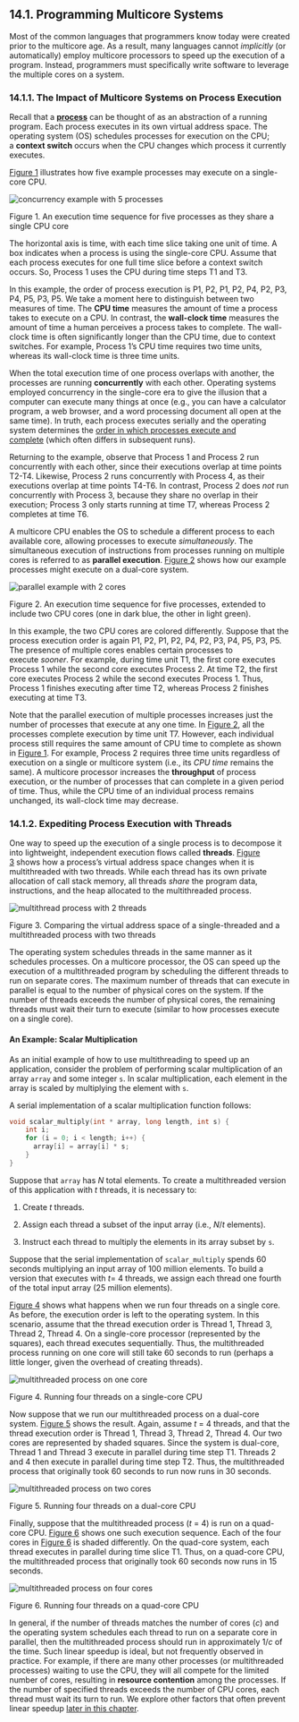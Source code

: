 ## 14.1. Programming Multicore Systems

Most of the common languages that programmers know today were created prior to the multicore age. As a result, many languages cannot _implicitly_ (or automatically) employ multicore processors to speed up the execution of a program. Instead, programmers must specifically write software to leverage the multiple cores on a system.

### [](https://diveintosystems.org/book/C14-SharedMemory/multicore.html#_the_impact_of_multicore_systems_on_process_execution)14.1.1. The Impact of Multicore Systems on Process Execution

Recall that a [**process**](https://diveintosystems.org/book/C13-OS/processes.html#_processes) can be thought of as an abstraction of a running program. Each process executes in its own virtual address space. The operating system (OS) schedules processes for execution on the CPU; a **context switch** occurs when the CPU changes which process it currently executes.

[Figure 1](https://diveintosystems.org/book/C14-SharedMemory/multicore.html#FigConcurrency1) illustrates how five example processes may execute on a single-core CPU.

![concurrency example with 5 processes](https://diveintosystems.org/book/C14-SharedMemory/_images/concurrency_1.png)

Figure 1. An execution time sequence for five processes as they share a single CPU core

The horizontal axis is time, with each time slice taking one unit of time. A box indicates when a process is using the single-core CPU. Assume that each process executes for one full time slice before a context switch occurs. So, Process 1 uses the CPU during time steps T1 and T3.

In this example, the order of process execution is P1, P2, P1, P2, P4, P2, P3, P4, P5, P3, P5. We take a moment here to distinguish between two measures of time. The **CPU time** measures the amount of time a process takes to execute on a CPU. In contrast, the **wall-clock time** measures the amount of time a human perceives a process takes to complete. The wall-clock time is often significantly longer than the CPU time, due to context switches. For example, Process 1’s CPU time requires two time units, whereas its wall-clock time is three time units.

When the total execution time of one process overlaps with another, the processes are running **concurrently** with each other. Operating systems employed concurrency in the single-core era to give the illusion that a computer can execute many things at once (e.g., you can have a calculator program, a web browser, and a word processing document all open at the same time). In truth, each process executes serially and the operating system determines the [order in which processes execute and complete](https://diveintosystems.org/book/C13-OS/processes.html#_multiprogramming_and_context_switching) (which often differs in subsequent runs).

Returning to the example, observe that Process 1 and Process 2 run concurrently with each other, since their executions overlap at time points T2-T4. Likewise, Process 2 runs concurrently with Process 4, as their executions overlap at time points T4-T6. In contrast, Process 2 does _not_ run concurrently with Process 3, because they share no overlap in their execution; Process 3 only starts running at time T7, whereas Process 2 completes at time T6.

A multicore CPU enables the OS to schedule a different process to each available core, allowing processes to execute _simultaneously_. The simultaneous execution of instructions from processes running on multiple cores is referred to as **parallel execution**. [Figure 2](https://diveintosystems.org/book/C14-SharedMemory/multicore.html#FigConcurrency2) shows how our example processes might execute on a dual-core system.

![parallel example with 2 cores](https://diveintosystems.org/book/C14-SharedMemory/_images/concurrency_2.png)

Figure 2. An execution time sequence for five processes, extended to include two CPU cores (one in dark blue, the other in light green).

In this example, the two CPU cores are colored differently. Suppose that the process execution order is again P1, P2, P1, P2, P4, P2, P3, P4, P5, P3, P5. The presence of multiple cores enables certain processes to execute _sooner_. For example, during time unit T1, the first core executes Process 1 while the second core executes Process 2. At time T2, the first core executes Process 2 while the second executes Process 1. Thus, Process 1 finishes executing after time T2, whereas Process 2 finishes executing at time T3.

Note that the parallel execution of multiple processes increases just the number of processes that execute at any one time. In [Figure 2](https://diveintosystems.org/book/C14-SharedMemory/multicore.html#FigConcurrency2), all the processes complete execution by time unit T7. However, each individual process still requires the same amount of CPU time to complete as shown in [Figure 1](https://diveintosystems.org/book/C14-SharedMemory/multicore.html#FigConcurrency1). For example, Process 2 requires three time units regardless of execution on a single or multicore system (i.e., its _CPU time_ remains the same). A multicore processor increases the **throughput** of process execution, or the number of processes that can complete in a given period of time. Thus, while the CPU time of an individual process remains unchanged, its wall-clock time may decrease.

### [](https://diveintosystems.org/book/C14-SharedMemory/multicore.html#_expediting_process_execution_with_threads)14.1.2. Expediting Process Execution with Threads

One way to speed up the execution of a single process is to decompose it into lightweight, independent execution flows called **threads**. [Figure 3](https://diveintosystems.org/book/C14-SharedMemory/multicore.html#FigProcess) shows how a process’s virtual address space changes when it is multithreaded with two threads. While each thread has its own private allocation of call stack memory, all threads _share_ the program data, instructions, and the heap allocated to the multithreaded process.

![multithread process with 2 threads](https://diveintosystems.org/book/C14-SharedMemory/_images/multithread-vas.png)

Figure 3. Comparing the virtual address space of a single-threaded and a multithreaded process with two threads

The operating system schedules threads in the same manner as it schedules processes. On a multicore processor, the OS can speed up the execution of a multithreaded program by scheduling the different threads to run on separate cores. The maximum number of threads that can execute in parallel is equal to the number of physical cores on the system. If the number of threads exceeds the number of physical cores, the remaining threads must wait their turn to execute (similar to how processes execute on a single core).

#### [](https://diveintosystems.org/book/C14-SharedMemory/multicore.html#_an_example_scalar_multiplication)An Example: Scalar Multiplication

As an initial example of how to use multithreading to speed up an application, consider the problem of performing scalar multiplication of an array `array` and some integer `s`. In scalar multiplication, each element in the array is scaled by multiplying the element with `s`.

A serial implementation of a scalar multiplication function follows:

```c
void scalar_multiply(int * array, long length, int s) {
    int i;
    for (i = 0; i < length; i++) {
      array[i] = array[i] * s;
    }
}
```

Suppose that `array` has _N_ total elements. To create a multithreaded version of this application with _t_ threads, it is necessary to:

1. Create _t_ threads.
    
2. Assign each thread a subset of the input array (i.e., _N_/_t_ elements).
    
3. Instruct each thread to multiply the elements in its array subset by `s`.
    

Suppose that the serial implementation of `scalar_multiply` spends 60 seconds multiplying an input array of 100 million elements. To build a version that executes with _t_= 4 threads, we assign each thread one fourth of the total input array (25 million elements).

[Figure 4](https://diveintosystems.org/book/C14-SharedMemory/multicore.html#singleCPU) shows what happens when we run four threads on a single core. As before, the execution order is left to the operating system. In this scenario, assume that the thread execution order is Thread 1, Thread 3, Thread 2, Thread 4. On a single-core processor (represented by the squares), each thread executes sequentially. Thus, the multithreaded process running on one core will still take 60 seconds to run (perhaps a little longer, given the overhead of creating threads).

![multithreaded process on one core](https://diveintosystems.org/book/C14-SharedMemory/_images/single-core-thread.png)

Figure 4. Running four threads on a single-core CPU

Now suppose that we run our multithreaded process on a dual-core system. [Figure 5](https://diveintosystems.org/book/C14-SharedMemory/multicore.html#doubleCPU) shows the result. Again, assume _t_ = 4 threads, and that the thread execution order is Thread 1, Thread 3, Thread 2, Thread 4. Our two cores are represented by shaded squares. Since the system is dual-core, Thread 1 and Thread 3 execute in parallel during time step T1. Threads 2 and 4 then execute in parallel during time step T2. Thus, the multithreaded process that originally took 60 seconds to run now runs in 30 seconds.

![multithreaded process on two cores](https://diveintosystems.org/book/C14-SharedMemory/_images/dual-core-thread.png)

Figure 5. Running four threads on a dual-core CPU

Finally, suppose that the multithreaded process (_t_ = 4) is run on a quad-core CPU. [Figure 6](https://diveintosystems.org/book/C14-SharedMemory/multicore.html#quadCPU) shows one such execution sequence. Each of the four cores in [Figure 6](https://diveintosystems.org/book/C14-SharedMemory/multicore.html#quadCPU) is shaded differently. On the quad-core system, each thread executes in parallel during time slice T1. Thus, on a quad-core CPU, the multithreaded process that originally took 60 seconds now runs in 15 seconds.

![multithreaded process on four cores](https://diveintosystems.org/book/C14-SharedMemory/_images/quad-core-thread.png)

Figure 6. Running four threads on a quad-core CPU

In general, if the number of threads matches the number of cores (_c_) and the operating system schedules each thread to run on a separate core in parallel, then the multithreaded process should run in approximately 1/_c_ of the time. Such linear speedup is ideal, but not frequently observed in practice. For example, if there are many other processes (or multithreaded processes) waiting to use the CPU, they will all compete for the limited number of cores, resulting in **resource contention** among the processes. If the number of specified threads exceeds the number of CPU cores, each thread must wait its turn to run. We explore other factors that often prevent linear speedup [later in this chapter](https://diveintosystems.org/book/C14-SharedMemory/performance.html#_measuring_the_performance_of_parallel_programs).